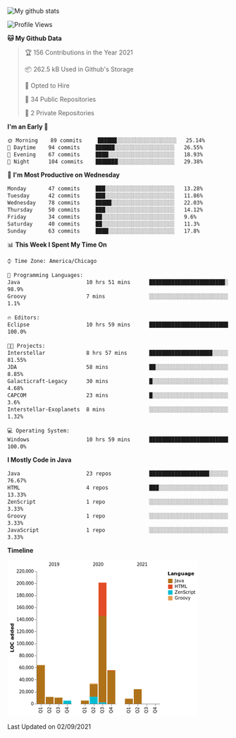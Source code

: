 ![My github stats](https://github-readme-stats.vercel.app/api?username=romvoid95&theme=gruvbox&include_all_commits=true&show_icons=true")

<!--START_SECTION:waka-->
![Profile Views](http://img.shields.io/badge/Profile%20Views-2-blue)

**🐱 My Github Data** 

> 🏆 156 Contributions in the Year 2021
 > 
> 📦 262.5 kB Used in Github's Storage 
 > 
> 💼 Opted to Hire
 > 
> 📜 34 Public Repositories 
 > 
> 🔑 2 Private Repositories  
 > 
**I'm an Early 🐤** 

```text
🌞 Morning    89 commits     ██████░░░░░░░░░░░░░░░░░░░   25.14% 
🌆 Daytime    94 commits     ██████░░░░░░░░░░░░░░░░░░░   26.55% 
🌃 Evening    67 commits     ████░░░░░░░░░░░░░░░░░░░░░   18.93% 
🌙 Night      104 commits    ███████░░░░░░░░░░░░░░░░░░   29.38%

```
📅 **I'm Most Productive on Wednesday** 

```text
Monday       47 commits     ███░░░░░░░░░░░░░░░░░░░░░░   13.28% 
Tuesday      42 commits     ███░░░░░░░░░░░░░░░░░░░░░░   11.86% 
Wednesday    78 commits     █████░░░░░░░░░░░░░░░░░░░░   22.03% 
Thursday     50 commits     ███░░░░░░░░░░░░░░░░░░░░░░   14.12% 
Friday       34 commits     ██░░░░░░░░░░░░░░░░░░░░░░░   9.6% 
Saturday     40 commits     ██░░░░░░░░░░░░░░░░░░░░░░░   11.3% 
Sunday       63 commits     ████░░░░░░░░░░░░░░░░░░░░░   17.8%

```


📊 **This Week I Spent My Time On** 

```text
⌚︎ Time Zone: America/Chicago

💬 Programming Languages: 
Java                     10 hrs 51 mins      ████████████████████████░   98.9% 
Groovy                   7 mins              ░░░░░░░░░░░░░░░░░░░░░░░░░   1.1%

🔥 Editors: 
Eclipse                  10 hrs 59 mins      █████████████████████████   100.0%

🐱‍💻 Projects: 
Interstellar             8 hrs 57 mins       ████████████████████░░░░░   81.55% 
JDA                      58 mins             ██░░░░░░░░░░░░░░░░░░░░░░░   8.85% 
Galacticraft-Legacy      30 mins             █░░░░░░░░░░░░░░░░░░░░░░░░   4.68% 
CAPCOM                   23 mins             █░░░░░░░░░░░░░░░░░░░░░░░░   3.6% 
Interstellar-Exoplanets  8 mins              ░░░░░░░░░░░░░░░░░░░░░░░░░   1.32%

💻 Operating System: 
Windows                  10 hrs 59 mins      █████████████████████████   100.0%

```

**I Mostly Code in Java** 

```text
Java                     23 repos            ███████████████████░░░░░░   76.67% 
HTML                     4 repos             ███░░░░░░░░░░░░░░░░░░░░░░   13.33% 
ZenScript                1 repo              ░░░░░░░░░░░░░░░░░░░░░░░░░   3.33% 
Groovy                   1 repo              ░░░░░░░░░░░░░░░░░░░░░░░░░   3.33% 
JavaScript               1 repo              ░░░░░░░░░░░░░░░░░░░░░░░░░   3.33%

```


**Timeline**

![Chart not found](https://raw.githubusercontent.com/ROMVoid95/ROMVoid95/master/charts/bar_graph.png) 


 Last Updated on 02/09/2021
<!--END_SECTION:waka-->
